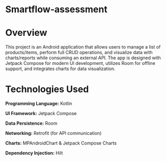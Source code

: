 # Smartflow-assessment

# Overview
This project is an Android application that allows users to manage a list of products/items, perform full CRUD operations, and visualize data with charts/reports while consuming an external API. The app is designed with Jetpack Compose for modern UI development, utilizes Room for offline support, and integrates charts for data visualization.

# Technologies Used
**Programming Language:** Kotlin

**UI Framework:** Jetpack Compose

**Data Persistence:** Room

**Networking:** Retrofit (for API communication)

**Charts:** MPAndroidChart & Jetpack Compose Charts

**Dependency Injection:** Hilt
